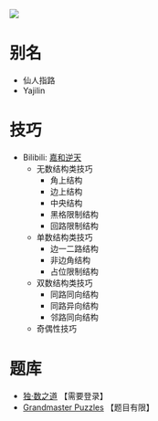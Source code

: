 ![](https://www.gmpuzzles.com/images/blog/Yajilin-Ex.png)

# 别名

- 仙人指路
- Yajilin

# 技巧

- Bilibili: [嘉和逆天](https://www.bilibili.com/read/cv19537909)
  - 无数结构类技巧
    - 角上结构
    - 边上结构
    - 中央结构
    - 黑格限制结构
    - 回路限制结构
  - 单数结构类技巧
    - 边一二路结构
    - 非边角结构
    - 占位限制结构
  - 双数结构类技巧
    - 同路同向结构
    - 同路异向结构
    - 邻路同向结构
  - 奇偶性技巧

# 题库

- [独·数之道](http://www.sudokufans.org.cn/lx/xrzl.index.php?w=10) 【需要登录】
- [Grandmaster Puzzles](https://www.gmpuzzles.com/blog/category/loop/yajilin/) 【题目有限】
